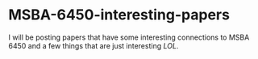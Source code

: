 # MSBA-6450-interesting-papers
I will be posting papers that have some interesting connections to MSBA 6450 and a few things that are just interesting *LOL*.
